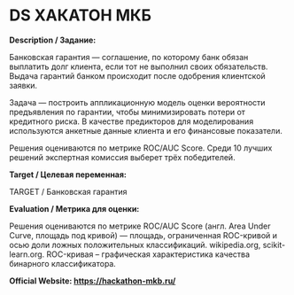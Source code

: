 # DS ХАКАТОН МКБ</br>

**Description / Задание:**

Банковская гарантия — соглашение, по которому банк обязан выплатить долг клиента, если тот не выполнил своих обязательств. Выдача гарантий банком происходит после одобрения клиентской заявки.  

Задача — построить аппликационную модель оценки вероятности предъявления по гарантии, чтобы минимизировать потери от кредитного риска. В качестве предикторов для моделирования используются анкетные данные клиента и его финансовые показатели.  

Решения оцениваются по метрике ROC/AUC Score. Среди 10 лучших решений экспертная комиссия выберет трёх победителей.  

**Target / Целевая переменная:**

TARGET / Банковская гарантия  

**Evaluation / Метрика для оценки:**

Решения оцениваются по метрике ROC/AUC Score (англ. Area Under Curve, площадь под кривой) — площадь, ограниченная ROC-кривой и осью доли ложных положительных классификаций. wikipedia.org, scikit-learn.org. ROC-кривая – графичеcкая характеристика качества бинарного классификаторa.  


**Official Website: https://hackathon-mkb.ru/**
